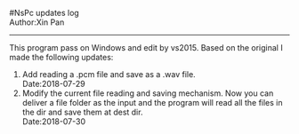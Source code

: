 #NsPc updates log  
Author:Xin Pan
***
This program pass on Windows and edit by vs2015. Based on the original I made the following updates:
1. Add reading a .pcm file and save as a .wav file.  
Date:2018-07-29
2. Modify the current file reading and saving mechanism. Now you can deliver a file folder as the input and the program will read all the files in the dir and save them at dest dir.  
Date:2018-07-30
